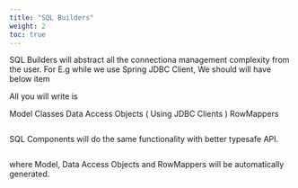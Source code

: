 ```yaml
---
title: "SQL Builders"
weight: 2
toc: true
---
```


SQL Builders will abstract all the connectiona management complexity from the user. For E.g while we use Spring JDBC Client, We should will have below item

All you will write is

Model Classes
Data Access Objects ( Using JDBC Clients )
RowMappers

```java
```

SQL Components will do the same functionality with better typesafe API.

```java
```

where Model, Data Access Objects and RowMappers will be automatically generated.

